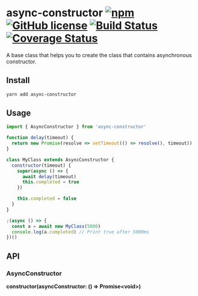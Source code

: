 # async-constructor [![npm](https://img.shields.io/npm/v/async-constructor.svg?maxAge=2592000)](https://www.npmjs.com/package/async-constructor) [![GitHub license](https://img.shields.io/badge/license-MIT-blue.svg)](https://raw.githubusercontent.com/BlackGlory/async-constructor/master/LICENSE) [![Build Status](https://travis-ci.org/BlackGlory/async-constructor.svg?branch=master)](https://travis-ci.org/BlackGlory/async-constructor) [![Coverage Status](https://coveralls.io/repos/github/BlackGlory/async-constructor/badge.svg)](https://coveralls.io/github/BlackGlory/async-constructor)

A base class that helps you to create the class that contains asynchronous constructor.

## Install

```sh
yarn add async-constructor
```

## Usage

```js
import { AsyncConstructor } from 'async-constructor'

function delay(timeout) {
  return new Promise(resolve => setTimeout(() => resolve(), timeout))
}

class MyClass extends AsyncConstructor {
  constructor(timeout) {
    super(async () => {
      await delay(timeout)
      this.completed = true
    })

    this.completed = false
  }
}

;(async () => {
  const a = await new MyClass(5000)
  console.log(a.completed) // Print true after 5000ms
})()
```

## API

### AsyncConstructor

**constructor(asyncConstructor: () => Promise\<void>)**